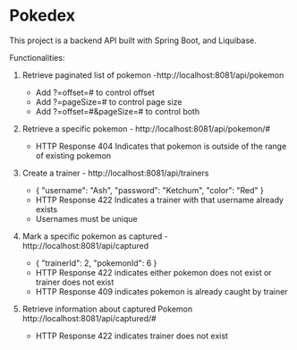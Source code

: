 # Pokedex
This project is a backend API built with Spring Boot, and Liquibase. 

Functionalities:
1. Retrieve paginated list of pokemon -http://localhost:8081/api/pokemon
    - Add ?=offset=# to control offset
    - Add ?=pageSize=# to control page size
    - Add ?=offset=#&pageSize=# to control both
    

2. Retrieve a specific pokemon - http://localhost:8081/api/pokemon/#
    - HTTP Response 404 Indicates that pokemon is outside of the range of existing pokemon

3. Create a trainer - http://localhost:8081/api/trainers
    - {
       "username": "Ash",
       "password": "Ketchum",
      "color": "Red"
       }
    - HTTP Response 422 Indicates a trainer with that username already exists
    - Usernames must be unique

4. Mark a specific pokemon as captured - http://localhost:8081/api/captured
    - {
      "trainerId": 2,
      "pokemonId": 6
      }
    - HTTP Response 422 indicates either pokemon does not exist or trainer does not exist
    - HTTP Response 409 indicates pokemon is already caught by trainer

5. Retrieve information about captured Pokemon http://localhost:8081/api/captured/#
    - HTTP Response 422 indicates trainer does not exist
